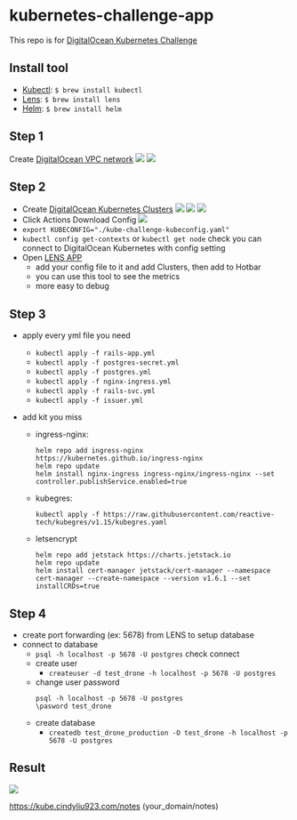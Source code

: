 # kubernetes-challenge-app

This repo is for [DigitalOcean Kubernetes Challenge](https://www.digitalocean.com/community/pages/kubernetes-challenge)

## Install tool

  * [Kubectl](https://kubernetes.io/docs/tasks/tools/install-kubectl-macos/#install-with-homebrew-on-macos): `$ brew install kubectl`
  * [Lens](https://k8slens.dev/): `$ brew install lens`
  * [Helm](https://helm.sh/docs/intro/install#from-homebrew-macos): `$ brew install helm`

## Step 1

Create [DigitalOcean VPC network](https://cloud.digitalocean.com/networking/vpc)
![](https://i.imgur.com/bfBZhc0.png)
![](https://i.imgur.com/UKBPGXS.png)

## Step 2

* Create [DigitalOcean Kubernetes Clusters](https://cloud.digitalocean.com/kubernetes/clusters)
 ![](https://i.imgur.com/IGE5kjq.png)
 ![](https://i.imgur.com/lzxXeo9.png)
 ![](https://i.imgur.com/1ljuE3B.png)
* Click Actions Download Config
 ![](https://i.imgur.com/ggRisvU.png)
* `export KUBECONFIG="./kube-challenge-kubeconfig.yaml"`
* `kubectl config get-contexts` or `kubectl get node` check you can connect to DigitalOcean Kubernetes with config setting
* Open [LENS APP](https://k8slens.dev/)
  * add your config file to it and add Clusters, then add to Hotbar
  * you can use this tool to see the metrics
  * more easy to debug
  
## Step 3

* apply every yml file you need
  * `kubectl apply -f rails-app.yml`
  * `kubectl apply -f postgres-secret.yml`
  * `kubectl apply -f postgres.yml`
  * `kubectl apply -f nginx-ingress.yml`
  * `kubectl apply -f rails-svc.yml`
  * `kubectl apply -f issuer.yml`
  
* add kit you miss 
 
  * ingress-nginx: 
    ```
    helm repo add ingress-nginx https://kubernetes.github.io/ingress-nginx
    helm repo update
    helm install nginx-ingress ingress-nginx/ingress-nginx --set controller.publishService.enabled=true
    ```
 
  * kubegres: 
    ```
    kubectl apply -f https://raw.githubusercontent.com/reactive-tech/kubegres/v1.15/kubegres.yaml
    ```
  
  * letsencrypt
    ```
    helm repo add jetstack https://charts.jetstack.io
    helm repo update
    helm install cert-manager jetstack/cert-manager --namespace cert-manager --create-namespace --version v1.6.1 --set installCRDs=true
    ```
## Step 4

  * create port forwarding (ex: 5678) from LENS to setup database
  * connect to database
    * `psql -h localhost -p 5678 -U postgres` check connect
    * create user
      * `createuser -d test_drone -h localhost -p 5678 -U postgres`
    * change user password
      ```
      psql -h localhost -p 5678 -U postgres
      \pasword test_drone
      ```      
    * create database
      * `createdb test_drone_production -O test_drone -h localhost -p 5678 -U postgres`
  
## Result

![](https://i.imgur.com/KTD6Fic.png)

https://kube.cindyliu923.com/notes (your_domain/notes)
